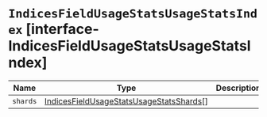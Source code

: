 # `IndicesFieldUsageStatsUsageStatsIndex` [interface-IndicesFieldUsageStatsUsageStatsIndex]

| Name | Type | Description |
| - | - | - |
| `shards` | [IndicesFieldUsageStatsUsageStatsShards](./IndicesFieldUsageStatsUsageStatsShards.md)[] | &nbsp; |
